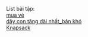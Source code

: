 List bài tập:  
[mua vé](https://oj.vnoi.info/problem/nktick)  
[dãy con tăng dài nhất_bản khó](https://oj.vnoi.info/problem/lis)  
[Knapsack](https://oj.vnoi.info/problem/atcoder_dp_d)  

